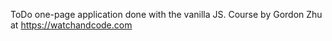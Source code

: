 ToDo one-page application done with the vanilla JS. Course by Gordon Zhu at https://watchandcode.com